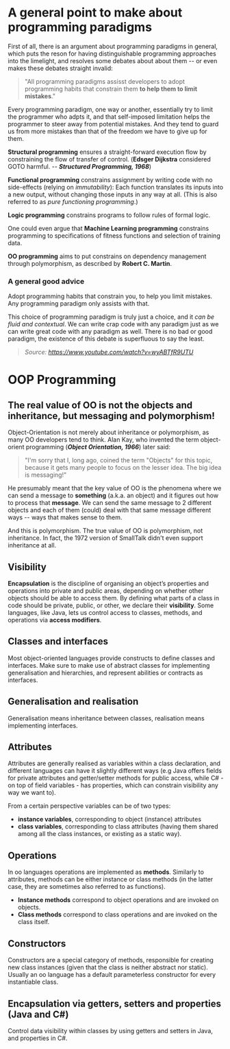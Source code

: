 # A general point to make about programming paradigms

First of all, there is an argument about programming paradigms in general, which puts the reson for having distinguishable programming approaches into the limelight, and resolves some debates about about them -- or even makes these debates straight invalid:
> "All programming paradigms assisst developers to adopt programming habits that constrain them **to help them to limit mistakes**."

Every programming paradigm, one way or another, essentially try to limit the programmer who adpts it, and that self-imposed limitation helps the programmer to steer away from potential mistakes.
And they tend to guard us from more mistakes than that of the freedom we have to give up for them.

**Structural programming** ensures a straight-forward execution flow by constraining the flow of transfer of control. (**Edsger Dijkstra** considered GOTO harmful. --  ***Structured Programming, 1968***)

**Functional programming** constrains assignment by writing code with no side-effects (relying on *immutability*): Each function translates its inputs into a new output, without changing those inputs in any way at all. (This is also referred to as *pure functioning programming*.)

**Logic programming** constrains programs to follow rules of formal logic.

One could even argue that **Machine Learning programming** constrains programming to specifications of fitness functions and selection of training data.

**OO programming** aims to put constrains on dependency management through polymorphism, as described by **Robert C. Martin**.

### A general good advice
Adopt programming habits that constrain you, to help you limit mistakes. Any programming paradigm only assists with that.

This choice of programming paradigm is truly just a choice, and it *can be fluid and contextual*. We can write crap code with any paradigm just as we can write great code with any paradigm as well. There is no bad or good paradigm, the existence of this debate is superfluous to say the least.

> *Source: https://www.youtube.com/watch?v=wyABTfR9UTU*

# OOP Programming

## The real value of OO is not the objects and inheritance, but messaging and polymorphism!
Object-Orientation is not merely about inheritance or polymorphism, as many OO developers tend to think. Alan Kay, who invented the term object-orient programming (***Object Orientation, 1966***) later said:
> "I'm sorry that I, long ago, coined the term "Objects" for this topic, because it gets many people to focus on the lesser idea. The big idea is messaging!"

He presumably meant that the key value of OO is the phenomena where we can send a message to **something** (a.k.a. an object) and it figures out how to process that **message**.
We can send the same message to 2 different objects and each of them (could) deal with that same message different ways -- ways that makes sense to them.

And this is polymorphism. The true value of OO is polymorphism, not inheritance.
In fact, the 1972 version of SmallTalk didn't even support inheritance at all.

## Visibility
**Encapsulation** is the discipline of organising an object’s properties and operations into private and public areas, depending on whether other objects should be able to access them. By defining what parts of a class in code should be private, public, or other, we declare their **visibility**.
Some languages, like Java, lets us control access to classes, methods, and operations via **access modifiers**.

## Classes and interfaces
Most object-oriented languages provide constructs to define classes and interfaces. Make sure to make use of abstract classes for implementing generalisation and hierarchies, and represent abilities or contracts as interfaces.

## Generalisation and realisation
Generalisation means inheritance between classes, realisation means implementing interfaces.

## Attributes
Attributes are generally realised as variables within a class declaration, and different languages can have it slightly different ways (e.g Java offers fields for private attributes and getter/setter methods for public access, while C# - on top of field variables - has properties, which can constrain visibility any way we want to).

From a certain perspective variables can be of two types:
- **instance variables**, corresponding to object (instance) attributes
- **class variables**, corresponding to class attributes (having them shared among all the class instances, or existing as a static way).

## Operations
In oo languages operations are implemented as **methods**. Similarly to attributes, methods can be either instance or class methods (in the latter case, they are sometimes also referred to as functions).
- **Instance methods** correspond to object operations and are invoked on objects.
- **Class methods** correspond to class operations and are invoked on the class itself.

## Constructors
Constructors are a special category of methods, responsible for creating new class instances (given that the class is neither abstract nor static). Usually an oo language has a default parameterless constructor for every instantiable class.

## Encapsulation via getters, setters and properties (Java and C#)
Control data visibility within classes by using getters and setters in Java, and properties in C#.

